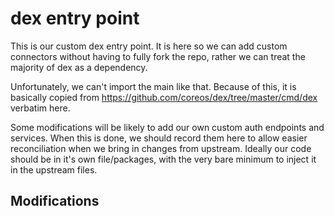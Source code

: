 # dex entry point

This is our custom dex entry point. It is here so we can add custom connectors without having to fully fork the repo, rather we can treat the majority of dex as a dependency.

Unfortunately, we can't import the main like that. Because of this, it is basically copied from https://github.com/coreos/dex/tree/master/cmd/dex verbatim here.

Some modifications will be likely to add our own custom auth endpoints and services. When this is done, we should record them here to allow easier reconciliation when we bring in changes from upstream. Ideally our code should be in it's own file/packages, with the very bare minimum to inject it in the upstream files.

## Modifications